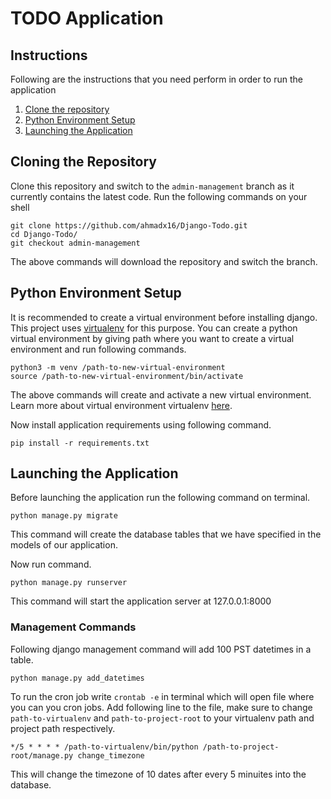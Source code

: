 # TODO Application

## Instructions

Following are the instructions that you need perform in order to run the application

1. [Clone the repository](#cloning-the-repository)
1. [Python Environment Setup](#python-environment-setup)
1. [Launching the Application](#launching-the-application)

## Cloning the Repository


Clone this repository and switch to the `admin-management` branch as it currently contains the latest code. Run the following commands on your shell


``` shell
git clone https://github.com/ahmadx16/Django-Todo.git
cd Django-Todo/
git checkout admin-management
```

The above commands will download the repository and switch the branch.

## Python Environment Setup

It is recommended to create a virtual environment before installing django. This project uses [virtualenv](https://pypi.org/project/virtualenv/) for this purpose. You can create a python virtual environment by giving path where you want to create a virtual environment and run following commands.

``` shell
python3 -m venv /path-to-new-virtual-environment
source /path-to-new-virtual-environment/bin/activate
```
The above commands will create and activate a new virtual environment. Learn more about virtual environment virtualenv [here](https://pypi.org/project/virtualenv/).

Now install application requirements using following command.

``` shell
pip install -r requirements.txt
```

## Launching the Application

Before launching the application run the following command on terminal.

``` shell
python manage.py migrate
```

This command will create the database tables that we have specified in the models of our application.

Now run command.

``` shell
python manage.py runserver
```

This command will start the application server at 127.0.0.1:8000

### Management Commands
Following django management command will add 100 PST datetimes in a table.
```shell
python manage.py add_datetimes
```

To run the cron job write `crontab -e` in terminal which will open file where you can you cron jobs. Add following line to the file, make sure to change `path-to-virtualenv` and `path-to-project-root` to your virtualenv path and project path respectively. 
```shell
*/5 * * * * /path-to-virtualenv/bin/python /path-to-project-root/manage.py change_timezone
```
This will change the timezone of 10 dates after every 5 minuites into the database.